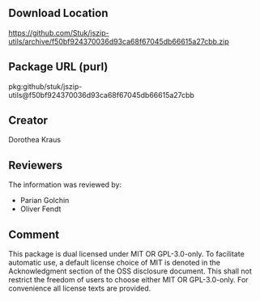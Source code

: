 ## Download Location

https://github.com/Stuk/jszip-utils/archive/f50bf924370036d93ca68f67045db66615a27cbb.zip

## Package URL (purl)

pkg:github/stuk/jszip-utils@f50bf924370036d93ca68f67045db66615a27cbb

## Creator

Dorothea Kraus

## Reviewers

The information was reviewed by:

* Parian Golchin
* Oliver Fendt

## Comment

This package is dual licensed under MIT OR GPL-3.0-only. To facilitate automatic use, a default license choice of MIT is denoted in the Acknowledgment section of the OSS disclosure document.
This shall not restrict the freedom of users to choose either MIT OR GPL-3.0-only. For convenience all license texts are provided.